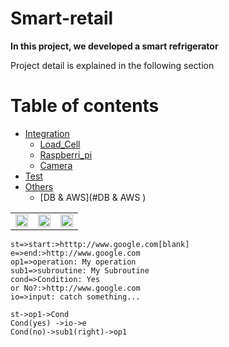 Smart-retail
============

**In this project, we developed a smart refrigerator**



Project detail is explained in the following section


Table of contents
==================

<!--ts-->
* [Integration](#Integration)
    * [Load_Cell](#Load_Cell)
    * [Raspberri_pi](#Raspberri_pi)
    * [Camera](#Camera)
* [Test](#Test)
* [Others](#Others)
    * [DB & AWS](#DB & AWS )
   
<!--te-->





<table border="0">
   <tr>
      <td>
      <img src="./Source/Data_collection/08181_product_w_1_1.png" width="100%" />
      </td>
      <td>
      <img src="./Source/Data_collection/08181_product_w_2_1.png" width="100%" />
      </td>
      <td>
      <img src="./Source//Data_collection/08181_product_w_2_3.png" width="100%" />
      </td>
   </tr>
   </table>



```flow
st=>start:>htttp://www.google.com[blank]
e=>end:>http://www.google.com
op1=>operation: My operation
sub1=>subroutine: My Subroutine
cond=>Condition: Yes
or No?:>http://www.google.com
io=>input: catch something...

st->op1->Cond
Cond(yes) ->io->e
Cond(no)->sub1(right)->op1
```

